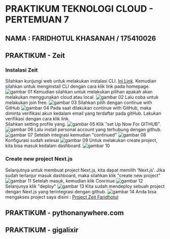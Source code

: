 # PRAKTIKUM TEKNOLOGI CLOUD - PERTEMUAN 7

## NAMA : FARIDHOTUL KHASANAH / 175410026
## PRAKTIKUM - Zeit
### Instalasi Zeit
Silahkan kunjungi web untuk melakukan instalasi CLI. 
[Ini Link](https://zeit.co/docs). Kemudian silahkan untuk menginstall CLI dengan cara klik link pada homepage. 
![gambar 01](01.png)
Kemudian silahkan untuk melakukan pilihan apakah akan melakukan menggunakan cloud atau local.
![gambar 02](02.png)
Lalu coba untuk melakukan join free. 
![gambar 03](03.png)
Silahkan pilih dengan continue with GitHub
![gambar 04](04.png)
Pada saat dilakukan continue with GitHub, maka diminta verifikasi akun kedalam email yang terdaftar pada gitHub. Lakukan verifikasi dengan cara klik link.   
Silahkan setting profile yang. 
![gambar 05](05.png)
Klik "set Up Now For GITHUB".
![gambar 06](06.png)
Lalu install personal account yang terhubung dengan github.
![gambar 07](07.png)
Setelah integrasi kemudian "continued"
![gambar 08](08.png)
Konfigurasi sudah selesai
![gambar 09](09.png)
Untuk melakukan create project, kita bisa masuk kedalam dashboard. 
![gambar 10](10.png)

### Create new project Next.js
Selanjutnya untuk membuat project Next.js, kita dapat memilih 'Next.js'. 
Jika sudah terlanjur masuk dashboard, maka silahkan klik "create new project"
![gambar 11](11.png)
Setelah masuk, kemudian klik Conrinue
![gambar 12](12.png)
Selanjunya klik "deploy"
![gambar 13](13.png)
Kita sudah mendeploy sebuah project dengan Next.js yang terintegrasi dengan github. 
![gambar 14](14.png)
Anda bisa mengakses project saya disini : [Project Zeit Faridhotul](https://zeit.co/faridhotulkhasanah/nextjs-farid)

## PRAKTIKUM - pythonanywhere.com

## PRAKTIKUM - gigalixir